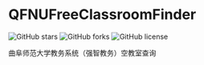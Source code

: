 # QFNUFreeClassroomFinder

![GitHub stars](https://img.shields.io/github/stars/W1ndys/QFNUFreeClassroomFinder)
![GitHub forks](https://img.shields.io/github/forks/W1ndys/QFNUFreeClassroomFinder)
![GitHub license](https://img.shields.io/github/license/W1ndys/QFNUFreeClassroomFinder)

曲阜师范大学教务系统（强智教务）空教室查询
